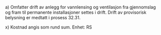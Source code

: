 a) Omfatter drift av anlegg for vannlensing og ventilasjon fra gjennomslag og fram til permanente installasjoner settes i drift. Drift av provisorisk belysning er medtatt i prosess 32.31.

x) Kostnad angis som rund sum. Enhet: RS

